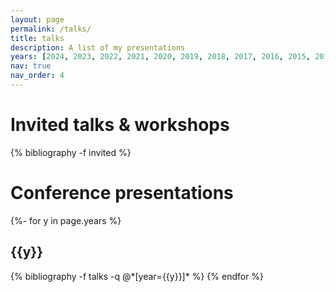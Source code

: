 ```yaml
---
layout: page
permalink: /talks/
title: talks
description: A list of my presentations
years: [2024, 2023, 2022, 2021, 2020, 2019, 2018, 2017, 2016, 2015, 2014, 2012]
nav: true
nav_order: 4
---
```

<!-- _pages/publications.md -->
<div class="publications">

<h1>Invited talks & workshops</h1>
  {% bibliography -f invited %}


<h1>Conference presentations</h1>

{%- for y in page.years %}
  <h2 class="year">{{y}}</h2>
  {% bibliography -f talks -q @*[year={{y}}]* %}
{% endfor %}

</div>

